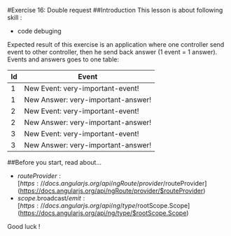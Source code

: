 #Exercise 16: Double request
##Introduction
This lesson is about following skill :
* code debuging

Expected result of this exercise is an application where one controller send event to other controller, then he send back answer (1 event = 1 answer). Events and answers goes to one table:

| Id | Event                             |
|----|-----------------------------------|
| 1  | New Event: very-important-event!  |
| 1  | New Answer: very-important-answer!|
| 2  | New Event: very-important-event!  |
| 2  | New Answer: very-important-answer!|
| 3  | New Event: very-important-event!  |
| 3  | New Answer: very-important-answer!|

##Before you start, read about...
* $routeProvider: [https://docs.angularjs.org/api/ngRoute/provider/$routeProvider](https://docs.angularjs.org/api/ngRoute/provider/$routeProvider)
* $scope.$broadcast/$emit: [https://docs.angularjs.org/api/ng/type/$rootScope.Scope](https://docs.angularjs.org/api/ng/type/$rootScope.Scope)

Good luck !
